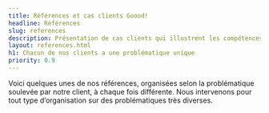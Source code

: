 ```yaml
---
title: Références et cas clients Goood!
headline: Références
slug: references
description: Présentation de cas clients qui illustrent les compétences de Goood! en matière de développement de logiciel sur mesure, d'application métier, de coaching agile, de design et facilitation de séminaires et transformation des entreprises. 
layout: references.html
h1: Chacun de nos clients a une problématique unique
priority: 0.9
---
```

Voici quelques unes de nos références, organisées selon la problématique soulevée par notre client, à chaque fois différente. Nous intervenons pour tout type d’organisation sur des problématiques très diverses.